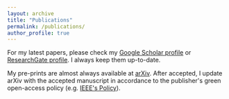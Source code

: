 ```yaml
---
layout: archive
title: "Publications"
permalink: /publications/
author_profile: true
---
```


For my latest papers, please check my [Google Scholar profile](https://scholar.google.com/citations?user=4yzonSsAAAAJ&hl) or [ResearchGate profile](https://www.researchgate.net/profile/Murilo_Marinho). I always keep them up-to-date.

My pre-prints are almost always available at [arXiv](https://arxiv.org/search/cs?searchtype=author&query=Marinho%2C+M+M).
After accepted, I update arXiv with the accepted manuscript in accordance to the publisher's green open-access policy (e.g. [IEEE's Policy](https://open.ieee.org/index.php/about-ieee-open-access/faqs/)).

<script src="https://bibbase.org/show?bib=mmmarinho.github.io/files/murilomarinho.bib&group0=type"></script> 

